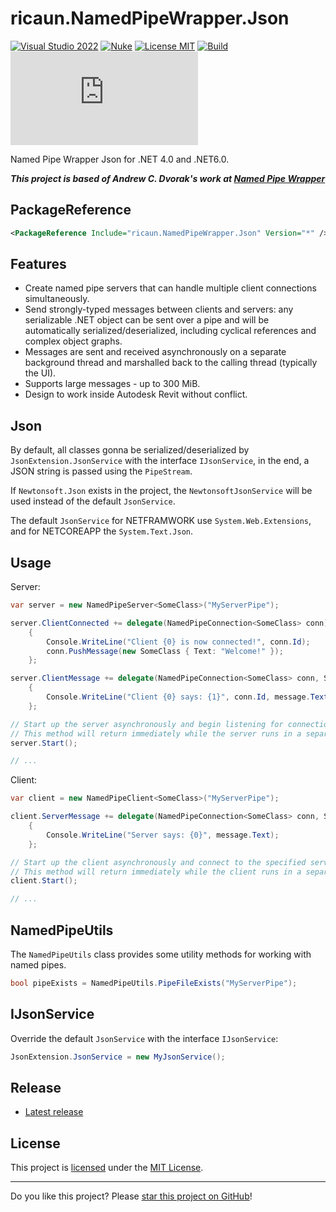 # ricaun.NamedPipeWrapper.Json

[![Visual Studio 2022](https://img.shields.io/badge/Visual%20Studio-2022-blue)](https://github.com/ricaun-io/named-pipe-wrapper-json)
[![Nuke](https://img.shields.io/badge/Nuke-Build-blue)](https://nuke.build/)
[![License MIT](https://img.shields.io/badge/License-MIT-blue.svg)](LICENSE)
[![Build](https://github.com/ricaun-io/named-pipe-wrapper-json/actions/workflows/Build.yml/badge.svg)](https://github.com/ricaun-io/named-pipe-wrapper-json/actions)
[![nuget](https://img.shields.io/nuget/v/ricaun.NamedPipeWrapper.Json?logo=nuget&label=nuget&color=blue)](https://www.nuget.org/packages/ricaun.NamedPipeWrapper.Json)

Named Pipe Wrapper Json for .NET 4.0 and .NET6.0.

***This project is based of Andrew C. Dvorak's work at [Named Pipe Wrapper](https://github.com/acdvorak/named-pipe-wrapper)***

## PackageReference

```xml
<PackageReference Include="ricaun.NamedPipeWrapper.Json" Version="*" />
```

## Features

*  Create named pipe servers that can handle multiple client connections simultaneously.
*  Send strongly-typed messages between clients and servers: any serializable .NET object can be sent over a pipe and will be automatically serialized/deserialized, including cyclical references and complex object graphs.
*  Messages are sent and received asynchronously on a separate background thread and marshalled back to the calling thread (typically the UI).
*  Supports large messages - up to 300 MiB.
*  Design to work inside Autodesk Revit without conflict.

## Json

By default, all classes gonna be serialized/deserialized by `JsonExtension.JsonService` with the interface `IJsonService`, in the end, a JSON string is passed using the `PipeStream`.

If `Newtonsoft.Json` exists in the project, the `NewtonsoftJsonService` will be used instead of the default `JsonService`. 

The default `JsonService` for NETFRAMWORK use `System.Web.Extensions`, and for NETCOREAPP the `System.Text.Json`.


## Usage

Server:

```csharp
var server = new NamedPipeServer<SomeClass>("MyServerPipe");

server.ClientConnected += delegate(NamedPipeConnection<SomeClass> conn)
    {
        Console.WriteLine("Client {0} is now connected!", conn.Id);
        conn.PushMessage(new SomeClass { Text: "Welcome!" });
    };

server.ClientMessage += delegate(NamedPipeConnection<SomeClass> conn, SomeClass message)
    {
        Console.WriteLine("Client {0} says: {1}", conn.Id, message.Text);
    };

// Start up the server asynchronously and begin listening for connections.
// This method will return immediately while the server runs in a separate background thread.
server.Start();

// ...
```

Client:

```csharp
var client = new NamedPipeClient<SomeClass>("MyServerPipe");

client.ServerMessage += delegate(NamedPipeConnection<SomeClass> conn, SomeClass message)
    {
        Console.WriteLine("Server says: {0}", message.Text);
    };

// Start up the client asynchronously and connect to the specified server pipe.
// This method will return immediately while the client runs in a separate background thread.
client.Start();

// ...
```

## NamedPipeUtils

The `NamedPipeUtils` class provides some utility methods for working with named pipes.

```c#
bool pipeExists = NamedPipeUtils.PipeFileExists("MyServerPipe");
```

## IJsonService

Override the default `JsonService` with the interface `IJsonService`:

```c#
JsonExtension.JsonService = new MyJsonService();
```

## Release

* [Latest release](https://github.com/ricaun-io/ricaun.NamedPipeWrapper.Json/releases/latest)

## License

This project is [licensed](LICENSE) under the [MIT License](https://en.wikipedia.org/wiki/MIT_License).

---

Do you like this project? Please [star this project on GitHub](https://github.com/ricaun-io/ricaun.NamedPipeWrapper.Json/stargazers)!
